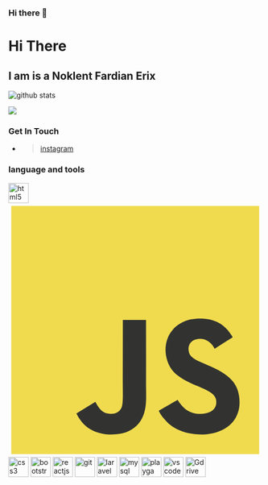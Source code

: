 ### Hi there 👋

# Hi There

## I am is a Noklent Fardian Erix

![github stats](https://github-readme-stats.vercel.app/api?username=Noklent&show_icons=true)

<img src="https://github-readme-stats.vercel.app/api/top-langs/?username=Noklent&theme=vue">

### Get In Touch

- > [instagram](https://www.instagram.com/noklent0/)

### language and tools

<p align="left">
<img src="https://www.vectorlogo.zone/logos/w3_html5/w3_html5-icon.svg" alt="html5" width="40" height="40"/> 
<!-- <img src="" alt="javascript" height="40" width="40" /> -->
<svg xmlns="http://www.w3.org/2000/svg" viewBox="0 0 128 128"><path fill="#F0DB4F" d="M1.408 1.408h125.184v125.185H1.408z"/><path fill="#323330" d="M116.347 96.736c-.917-5.711-4.641-10.508-15.672-14.981-3.832-1.761-8.104-3.022-9.377-5.926-.452-1.69-.512-2.642-.226-3.665.821-3.32 4.784-4.355 7.925-3.403 2.023.678 3.938 2.237 5.093 4.724 5.402-3.498 5.391-3.475 9.163-5.879-1.381-2.141-2.118-3.129-3.022-4.045-3.249-3.629-7.676-5.498-14.756-5.355l-3.688.477c-3.534.893-6.902 2.748-8.877 5.235-5.926 6.724-4.236 18.492 2.975 23.335 7.104 5.332 17.54 6.545 18.873 11.531 1.297 6.104-4.486 8.08-10.234 7.378-4.236-.881-6.592-3.034-9.139-6.949-4.688 2.713-4.688 2.713-9.508 5.485 1.143 2.499 2.344 3.63 4.26 5.795 9.068 9.198 31.76 8.746 35.83-5.176.165-.478 1.261-3.666.38-8.581zM69.462 58.943H57.753l-.048 30.272c0 6.438.333 12.34-.714 14.149-1.713 3.558-6.152 3.117-8.175 2.427-2.059-1.012-3.106-2.451-4.319-4.485-.333-.584-.583-1.036-.667-1.071l-9.52 5.83c1.583 3.249 3.915 6.069 6.902 7.901 4.462 2.678 10.459 3.499 16.731 2.059 4.082-1.189 7.604-3.652 9.448-7.401 2.666-4.915 2.094-10.864 2.07-17.444.06-10.735.001-21.468.001-32.237z"/></svg>

<img src="https://www.vectorlogo.zone/logos/w3_css/w3_css-icon.svg" alt="css3" width="40" height="40"/> 
<img src="https://www.vectorlogo.zone/logos/getbootstrap/getbootstrap-icon.svg" alt="bootstrap" width="40" height="40"/>
<img src="https://www.vectorlogo.zone/logos/reactjs/reactjs-icon.svg" alt="reactjs" width="40" height="40"/>
<img src="https://www.vectorlogo.zone/logos/git-scm/git-scm-icon.svg" alt="git" width="40" height="40"/>
<img src="https://www.vectorlogo.zone/logos/laravel/laravel-icon.svg" alt="laravel" width="40" height="40"/>
<img src="https://www.vectorlogo.zone/logos/mysql/mysql-official.svg" alt="mysql" width="40" height="40"/>
  <img src="https://www.vectorlogo.zone/logos/google_play/google_play-ar21.svg" alt="playgame" width="40" height"40"/>
<img src="https://www.vectorlogo.zone/logos/visualstudio_code/visualstudio_code-ar21.svg" alt="vscode" width="40" height="40"/>
  <img src=https://www.vectorlogo.zone/logos/google_drive/google_drive-icon.svg alt="Gdrive" width="40" height="40"/>
  
</p>
